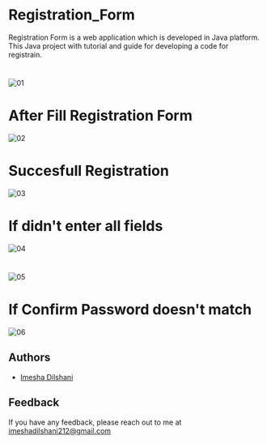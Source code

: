 # Registration_Form
Registration Form is a web application which is developed in Java platform. This Java project with tutorial and guide for developing a code for registrain.

#
![01](https://user-images.githubusercontent.com/93858302/219696589-8e1c1488-7105-49bc-8c75-28c19de13bd8.png)

# After Fill Registration Form
![02](https://user-images.githubusercontent.com/93858302/219696254-0595a78a-3912-48f2-9a05-d367f6b70b98.png)

# Succesfull Registration
![03](https://user-images.githubusercontent.com/93858302/219697089-b574bf7a-c2d4-4a66-b363-407411a2047e.png)

# If didn't enter all fields
![04](https://user-images.githubusercontent.com/93858302/219697367-176c3a52-a9fd-4be2-83ca-09a981c7b66b.png)

#
![05](https://user-images.githubusercontent.com/93858302/219697778-0091766e-d594-4df6-91f6-29f0f79b0311.png)

# If Confirm Password doesn't match
![06](https://user-images.githubusercontent.com/93858302/219698042-fe4a471a-3de3-4283-8a5a-16fe5106a360.png)

## Authors

- [Imesha Dilshani](https://github.com/ImeshaDilshani)


## Feedback

If you have any feedback, please reach out to me at imeshadilshani212@gmail.com

